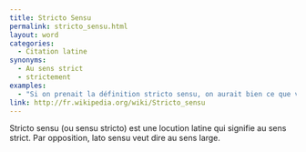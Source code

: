 ```yaml
---
title: Stricto Sensu
permalink: stricto_sensu.html
layout: word
categories:
  - Citation latine
synonyms:
  - Au sens strict
  - strictement
examples:
  - "Si on prenait la définition stricto sensu, on aurait bien ce que vous dites…Mais un peu de magie vaudoue n'a jamais fait de mal à personnne."
link: http://fr.wikipedia.org/wiki/Stricto_sensu
---
```


Stricto sensu (ou sensu stricto) est une locution latine qui signifie au sens strict. Par opposition, lato sensu veut dire au sens large.

